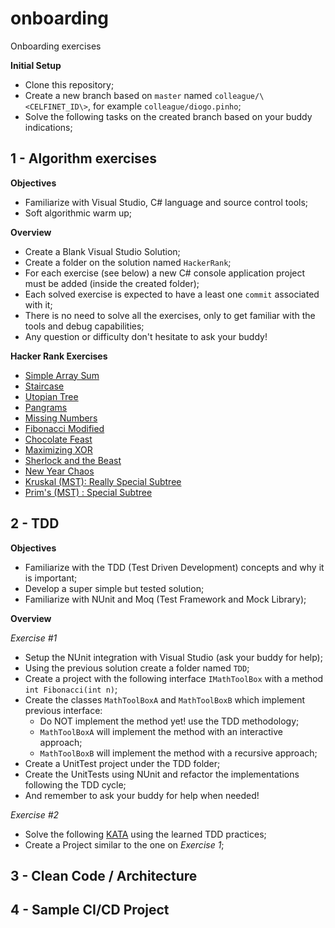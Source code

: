 # onboarding
Onboarding exercises

__Initial Setup__
- Clone this repository;
- Create a new branch based on `master` named `colleague/\<CELFINET_ID\>`, for example `colleague/diogo.pinho`;
- Solve the following tasks on the created branch based on your buddy indications;


## 1 - Algorithm exercises

__Objectives__

- Familiarize with Visual Studio, C# language and source control tools;
- Soft algorithmic warm up;

__Overview__
- Create a Blank Visual Studio Solution;
- Create a folder on the solution named `HackerRank`;
- For each exercise (see below) a new C# console application project must be added (inside the created folder);
- Each solved exercise is expected to have a least one `commit` associated with it;
- There is no need to solve all the exercises, only to get familiar with the tools and debug capabilities;
- Any question or difficulty don't hesitate to ask your buddy!

__Hacker Rank Exercises__

- [Simple Array Sum](https://www.hackerrank.com/challenges/simple-array-sum)
- [Staircase](https://www.hackerrank.com/challenges/staircase)
- [Utopian Tree](https://www.hackerrank.com/challenges/utopian-tree)
- [Pangrams](https://www.hackerrank.com/challenges/pangrams)
- [Missing Numbers](https://www.hackerrank.com/challenges/missing-numbers)
- [Fibonacci Modified](https://www.hackerrank.com/challenges/fibonacci-modified)
- [Chocolate Feast](https://www.hackerrank.com/challenges/chocolate-feast)
- [Maximizing XOR](https://www.hackerrank.com/challenges/maximizing-xor)
- [Sherlock and the Beast](https://www.hackerrank.com/challenges/sherlock-and-the-beast)
- [New Year Chaos](https://www.hackerrank.com/challenges/new-year-chaos)
- [Kruskal (MST): Really Special Subtree](https://www.hackerrank.com/challenges/kruskalmstrsub)
- [Prim's (MST) : Special Subtree](https://www.hackerrank.com/challenges/primsmstsub)

## 2 - TDD

__Objectives__

- Familiarize with the TDD (Test Driven Development) concepts and why it is important;
- Develop a super simple but tested solution;
- Familiarize with NUnit and Moq (Test Framework and Mock Library);

__Overview__

_Exercise #1_
- Setup the NUnit integration with Visual Studio (ask your buddy for help);
- Using the previous solution create a folder named `TDD`;
- Create a project with the following interface `IMathToolBox` with a method `int Fibonacci(int n)`;
- Create the classes `MathToolBoxA` and `MathToolBoxB` which implement previous interface:
    - Do NOT implement the method yet! use the TDD methodology;
    - `MathToolBoxA` will implement the method with an interactive approach;
    - `MathToolBoxB` will implement the method with a recursive approach;
- Create a UnitTest project under the TDD folder;
- Create the UnitTests using NUnit and refactor the implementations following the TDD cycle;
- And remember to ask your buddy for help when needed!

_Exercise #2_
- Solve the following [KATA](http://osherove.com/tdd-kata-1/) using the learned TDD practices;
- Create a Project similar to the one on _Exercise 1_;

## 3 - Clean Code / Architecture

## 4 - Sample CI/CD Project
